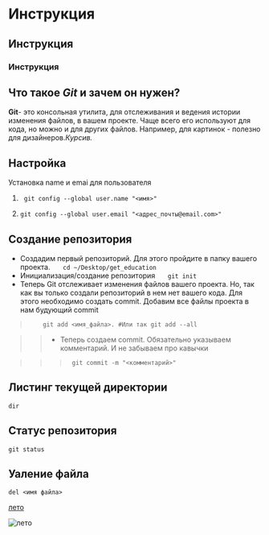 # Инструкция 
## Инструкция
### Инструкция

## Что такое *Git* и зачем он нужен?
**Git**- это консольная утилита, для отслеживания и ведения истории изменения файлов, в вашем проекте. Чаще всего его используют для кода, но можно и для других файлов. Например, для картинок - полезно для дизайнеров.*Курсив.*


## Настройка

Установка name и emai для пользователя

1. ``` git config --global user.name "<имя>"```

2. ```git config --global user.email "<адрес_почты@email.com>"```

## Создание репозитория
- Создадим первый репозиторий. Для этого пройдите в папку вашего проекта.
```    cd ~/Desktop/get_education ```
- Инициализация/создание репозитория
```   git init```
- Теперь Git отслеживает изменения файлов вашего проекта. Но, так как вы только создали репозиторий в нем нет вашего кода. Для этого необходимо создать commit. Добавим все файлы проекта в нам будующий commit

>```    git add <имя_файла>. #Или так git add --all```


>>- Теперь создаем commit. Обязательно указываем комментарий. И не забываем про кавычки

>>>```  git commit -m "<комментарий>"   ```
## Листинг текущей директории 
```dir```

## Статус репозитория
```git status```

## Уаление файла
```del <имя файла>```

[лето](https://samplelib.com/lib/preview/jpeg/sample-birch-400x300.jpg)

![лето](https://samplelib.com/lib/preview/jpeg/sample-birch-400x300.jpg)



